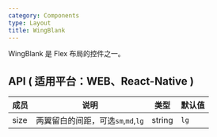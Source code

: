 ```yaml
---
category: Components
type: Layout
title: WingBlank
---
```


WingBlank 是 Flex 布局的控件之一。

## API ( 适用平台：WEB、React-Native )

| 成员        | 说明           | 类型          | 默认值       |
|------------|----------------|--------------|--------------|
| size    | 两翼留白的间距，可选`sm`,`md`,`lg`  | string |  `lg`  |
